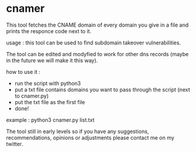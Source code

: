 # cnamer
This tool fetches the CNAME domain of every domain you give in a file and prints the responce code next to it.

usage : this tool can be used to find subdomain takeover vulnerabilities.

The tool can be edited and modyfied to work for other dns records (maybe in the future we will make it this way).

how to use it :
- run the script with python3
- put a txt file contains domains you want to pass through the script (next to cnamer.py)
- put the txt file as the first file
- done!


example :
python3 cnamer.py list.txt

The tool still in early levels so if you have any suggestions, recommendations, opinions or adjustments please contact me on my twitter.

